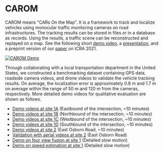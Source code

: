 # CAROM

CAROM means "CARs On the Map". It is a framework to track and localize vehicles using monocular traffic monitoring cameras on road infrastructures. The tracking results can be stored in files or in a database as records. Using the results, a traffic scene can be reconstructed and replayed on a map. See the following short [demo video](https://youtu.be/2OQ2Pf1BeHc), a [presentation](https://youtu.be/rbA0ppKy9Dc), and a preprint version of our [paper](https://arxiv.org/abs/2104.00893) on ICRA 2021.

[![CAROM Demo](https://img.youtube.com/vi/2OQ2Pf1BeHc/0.jpg)](https://youtu.be/2OQ2Pf1BeHc)

Through collaborating with a local transportation department in the United States, we constructed a benchmarking dataset containing GPS data, roadside camera videos, and drone videos to validate the vehicle tracking results. On average, the localization error is approximately 0.8 m and 1.7 m on average within the range of 50 m and 120 m from the cameras, respectively. More detailed demo videos for qualitative evaluation are shown as follows.

* [Demo videos at site 1A](https://youtu.be/pKGxqBnaGAk) (Eastbound of the intersection, ~10 minutes)
* [Demo videos at site 1B](https://youtu.be/79ZrOIpRCN0) (Northbound of the intersection, ~10 minutes)
* [Demo videos at site 1C](https://youtu.be/aFRLNki1Sq0) (Westbound of the intersection, ~10 minutes)
* [Demo videos at site 1D](https://youtu.be/pMOLFDCAGI4) (Southbound of the intersection, ~10 minutes)
* [Demo videos at site 2](https://youtu.be/cR5G8N1hxko) (East Osborn Road, ~10 minutes)
* [Validation with aerial videos at site 2](https://youtu.be/Z6AY0bTjV-4) (East Osborn Road)
* [Demo on four view fusion at site 1](https://youtu.be/eQwW7ZCzwtU) (Detailed slow motion)
* [Demo on speed estimation at site 1](https://youtu.be/8jOseFxUxsI) (Detailed slow motion)


